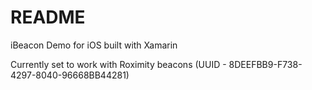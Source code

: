 # README #

iBeacon Demo for iOS built with Xamarin

Currently set to work with Roximity beacons (UUID - 8DEEFBB9-F738-4297-8040-96668BB44281)